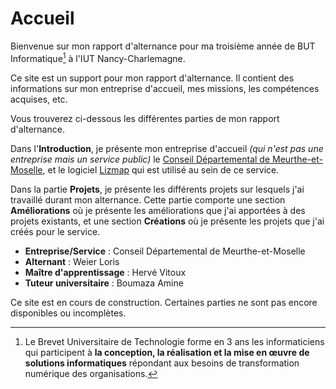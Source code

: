 # Accueil

<script setup>
import CustomContainer from '/components/CustomContainer.vue'
</script>

Bienvenue sur mon rapport d'alternance pour ma troisième année de BUT Informatique[^1] à l'IUT Nancy-Charlemagne.

Ce site est un support pour mon rapport d'alternance. 
Il contient des informations sur mon entreprise d'accueil, mes missions, les compétences acquises, etc.

Vous trouverez ci-dessous les différentes parties de mon rapport d'alternance.

Dans l'**Introduction**, je présente mon entreprise d'accueil *(qui n'est pas une entreprise mais un service public)*
le [Conseil Départemental de Meurthe-et-Moselle](https://www.meurthe-et-moselle.fr/),
et le logiciel [Lizmap](https://www.lizmap.com/) qui est utilisé au sein de ce service.

Dans la partie **Projets**, je présente les différents projets sur lesquels j'ai travaillé durant mon alternance.
Cette partie comporte une section **Améliorations** où je présente les améliorations que j'ai apportées à des projets existants,
et une section **Créations** où je présente les projets que j'ai créés pour le service.

<custom-container type="info">
<ul>
    <li><strong>Entreprise/Service</strong> : Conseil Départemental de Meurthe-et-Moselle</li>
    <li><strong>Alternant</strong> : Weier Loris</li>
    <li><strong>Maître d'apprentissage</strong> : Hervé Vitoux</li>
    <li><strong>Tuteur universitaire</strong> : Boumaza Amine</li>
</ul>
</custom-container>

<custom-container type="warning">
<p>Ce site est en cours de construction. Certaines parties ne sont pas encore disponibles ou incomplètes.</p>
</custom-container>

[^1]: Le Brevet Universitaire de Technologie forme en 3 ans les informaticiens qui participent à **la conception, 
la réalisation et la mise en œuvre de solutions informatiques** répondant aux besoins de transformation numérique des organisations.